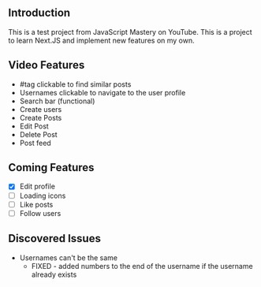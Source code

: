 ## Introduction

This is a test project from JavaScript Mastery on YouTube. This is a project to learn Next.JS and implement new features on my own.

## Video Features

* #tag clickable to find similar posts
* Usernames clickable to navigate to the user profile
* Search bar (functional)
* Create users
* Create Posts
 * Edit Post
 * Delete Post
* Post feed
      
## Coming Features

- [x] Edit profile
- [ ] Loading icons
- [ ] Like posts
- [ ] Follow users

## Discovered Issues

* Usernames can't be the same
  * FIXED - added numbers to the end of the username if the username already exists
